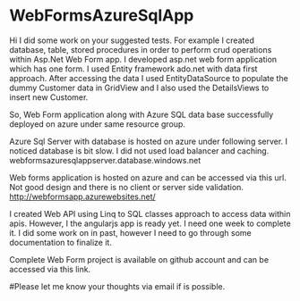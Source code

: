 # WebFormsAzureSqlApp

Hi I did some work on your suggested tests. For example
I created database, table, stored procedures in order to perform crud operations within Asp.Net Web Form app.
I developed asp.net web form application which has one form.
I used Entity framework ado.net with data first approach. After accessing the data I used EntityDataSource to populate the dummy Customer data in GridView and I also used the DetailsViews to insert new Customer.

So, Web Form application along with Azure SQL data base successfully deployed on azure under same resource group. 

Azure Sql Server with database is hosted on azure under following server. I noticed database is bit slow. I did not used load balancer and caching. 
webformsazuresqlappserver.database.windows.net

Web forms application is hosted on azure and can be accessed via this url. Not good design and there is no client or server side validation. 
http://webformsapp.azurewebsites.net/

I created Web API using Linq to SQL classes approach to access data within apis. However, I the angularjs app is ready yet. I need one week to complete it. I did some work on in past, however I need to go through some documentation to finalize it. 

Complete Web Form project is available on github account and can be accessed via this link.


#Please let me know your thoughts via email if is possible. 
